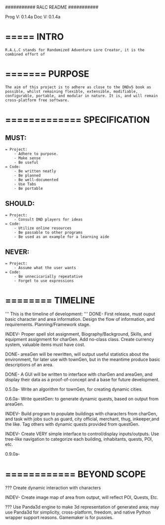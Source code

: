 ###########
RALC README
###########

Prog V: 0.1.4a
Doc	 V: 0.1.4a

=====
INTRO
=====
	R.A.L.C stands for Randomized Adventure Lore Creator, it is the 
	combined effort of

=======
PURPOSE
=======
	The aim of this project is to adhere as close to the DNDv5 book as
	possible, whilst remaining flexible, extensible, modifiable,
	configurable, portable, and modular in nature. It is, and will remain
	cross-platform free software.

=============
SPECIFICATION
=============
MUST:
-----
	= Project:
		- Adhere to purpose.
		- Make sense
		- Be useful
	= Code:
		- Be written neatly
		- Be planned
		- Be well-documented
		- Use Tabs
		- Be portable

SHOULD:
-----
	= Project:
		- Consult DND players for ideas
	= Code:
		- Utilize online resources
		- Be passable to other programs
		- Be used as an example for a learning aide
NEVER:
-----
	= Project:
		- Assume what the user wants
	= Code:
		- Be unnecicarially repeatative
		- Forget to use expressions



========
TIMELINE
========
'''
This is the timeline of development:
'''
DONE- First release, must ouput basic character and area information.
		Design the flow of information, and requirements.
		Planning/Framework stage.

INDEV- Proper spell slot assignment, Biography/Background, Skills, and
		equipment assignment for charGen. Add no-class class. Create
		currency system, valuable items must have cost.

DONE- areaGen will be rewritten, will output useful statistics about the
		environment, for later use with townGen, but in the meantime produce
		basic descriptions of an area.

DONE- A GUI will be written to interface with charGen and areaGen, and
		display their data as a proof-of-concept and a base for future
		development.

0.5.0a- Write an algorithm for townGen, for creating dynamic cities.

0.6.0a- Write questGen: to generate dynamic quests, based on output from
		areaGen.

INDEV- Build program to populate buildings with characters from charGen,
		and task with jobs such as guard, city official, merchant, thug,
		inkeeper,and the like. Tag others with dynamic quests provided
		from questGen.

INDEV- Create VERY simple interface to control/display inputs/outputs.
		Use tree-like navigation to categorize each building, inhabitants,
		quests, POI, etc.

0.9.0a- 

============
BEYOND SCOPE
============
??? Create dynamic interaction with characters

INDEV- Create image map of area from output, will reflect POI, Quests, Etc.

??? Use Panda3d engine to make 3d representation of generated area; may
	use Panda3d for simplicity, cross-platform, freedom, and native Python
	wrapper support reasons. Gamemaker is for pussies.

